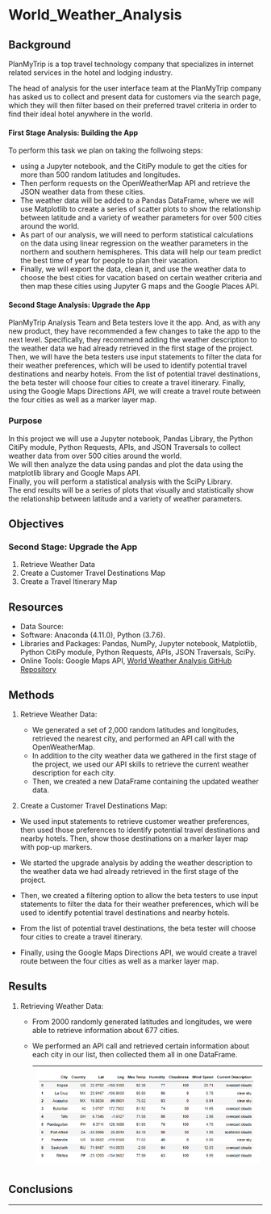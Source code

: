 # World_Weather_Analysis


## Background 

PlanMyTrip is a top travel technology company that specializes in internet related services in the hotel and lodging industry. <br>

The head of analysis for the user interface team at the PlanMyTrip company has asked us to collect and present data for customers via the search page, which they will then filter based on their preferred travel criteria in order to find their ideal hotel anywhere in the world. <br>

#### First Stage Analysis: Building the App
To perform this task we plan on taking the follwoing steps: 
- using a Jupyter notebook, and the CitiPy module to get the cities for more than 500 random latitudes and longitudes.
- Then perform requests on the OpenWeatherMap API and retrieve the JSON weather data from these cities. 
- The weather data will be added to a Pandas DataFrame, where we will use Matplotlib to create a series of scatter plots to show the relationship between latitude and a variety of weather parameters for over 500 cities around the world. 
- As part of our analysis, we will need to perform statistical calculations on the data using linear regression on the weather parameters in the northern and southern hemispheres. This data will help our team predict the best time of year for people to plan their vacation. 
- Finally, we will export the data, clean it, and use the weather data to choose the best cities for vacation based on certain weather criteria and then map these cities using Jupyter G maps and the Google Places API. 

#### Second Stage Analysis: Upgrade the App
PlanMyTrip Analysis Team and Beta testers love it the app. And, as with any new product, they have recommended a few changes to take the app to the next level. Specifically, they recommend adding the weather description to the weather data we had already retrieved in the first stage of the project. Then, we will have the beta testers use input statements to filter the data for their weather preferences, which will be used to identify potential travel destinations and nearby hotels. From the list of potential travel destinations, the beta tester will choose four cities to create a travel itinerary. Finally, using the Google Maps Directions API, we will create a travel route between the four cities as well as a marker layer map.


### Purpose

In this project we will use a Jupyter notebook, Pandas Library, the Python CitiPy module, Python Requests, APIs, and JSON Traversals to collect weather data from over 500 cities around the world. <br>
We will then analyze the data using pandas and plot the data using the matplotlib library and Google Maps API.  <br>
Finally, you will perform a statistical analysis with the SciPy Library. <br>
The end results will be a series of plots that visually and statistically show the relationship between latitude and a variety of weather parameters. 


## Objectives

### Second Stage: Upgrade the App
1. Retrieve Weather Data
2. Create a Customer Travel Destinations Map
3. Create a Travel Itinerary Map


## Resources
- Data Source: 
- Software: Anaconda (4.11.0), Python (3.7.6).
- Libraries and Packages: Pandas, NumPy, Jupyter notebook, Matplotlib, Python CitiPy module, Python Requests, APIs, JSON Traversals, SciPy. 
- Online Tools: Google Maps API, [World Weather Analysis GitHub Repository](https://github.com/Magzzie/World_Weather_Analysis)


## Methods 

1. Retrieve Weather Data: 
    - We generated a set of 2,000 random latitudes and longitudes, retrieved the nearest city, and performed an API call with the OpenWeatherMap. 
    - In addition to the city weather data we gathered in the first stage of the project, we used our API skills to retrieve the current weather description for each city. 
    - Then, we created a new DataFrame containing the updated weather data.

2. Create a Customer Travel Destinations Map:
- We used input statements to retrieve customer weather preferences, then used those preferences to identify potential travel destinations and nearby hotels. Then, show those destinations on a marker layer map with pop-up markers.






- We started the upgrade analysis by adding the weather description to the weather data we had already retrieved in the first stage of the project. 

- Then, we created a filtering option to allow the beta testers to use input statements to filter the data for their weather preferences, which will be used to identify potential travel destinations and nearby hotels. 

- From the list of potential travel destinations, the beta tester will choose four cities to create a travel itinerary. 


- Finally, using the Google Maps Directions API, we would create a travel route between the four cities as well as a marker layer map.


## Results

1. Retrieving Weather Data: 
    - From 2000 randomly generated latitudes and longitudes, we were able to retrieve information about 677 cities. 
    - We performed an API call and retrieved certain information about each city in our list, then collected them all in one DataFrame. <br>
        
        |![677 Cities DataFrame.](./Images/city_data_df.png)|
        |-|


## Conclusions




---






































